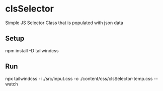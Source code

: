# clsSelector
Simple JS Selector Class that is populated with json data

## Setup
npm install -D tailwindcss

## Run
npx tailwindcss -i ./src/input.css -o ./content/css/clsSelector-temp.css --watch
